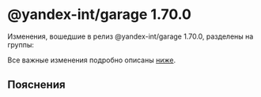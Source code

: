 # @yandex-int/garage 1.70.0

<!-- ЧЕЛОВЕЧЕСКОЕ ВСТУПЛЕНИЕ -->

Изменения, вошедшие в релиз @yandex-int/garage 1.70.0, разделены на группы:

Все важные изменения подробно описаны [ниже](#Пояснения).

## Пояснения

